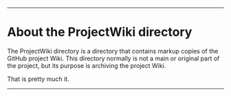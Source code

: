 
***

# About the ProjectWiki directory

The ProjectWiki directory is a directory that contains markup copies of the GitHub project Wiki. This directory normally is not a main or original part of the project, but its purpose is archiving the project Wiki.

That is pretty much it.

***

